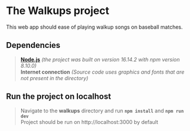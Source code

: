 # The Walkups project

This web app should ease of playing walkup songs on baseball matches.

## Dependencies

> **[Node.js](https://nodejs.org)** *(the project was built on version 16.14.2 with npm version 8.10.0)*  
> **Internet connection** *(Source code uses graphics and fonts that are not present in the directory)*

## Run the project on localhost

> Navigate to the **walkups** directory and run **`npm install`** and **`npm run dev`**  
> Project should be run on http://localhost:3000 by default
